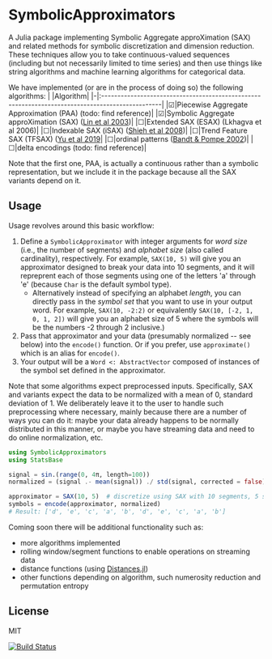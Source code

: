 # SymbolicApproximators
A Julia package implementing Symbolic Aggregate approXimation (SAX) and related methods for symbolic discretization and dimension reduction. These techniques allow you to take continuous-valued sequences (including but not necessarily limited to time series) and then use things like string algorithms and machine learning algorithms for categorical data.

We have implemented (or are in the process of doing so) the following algorithms:
| |Algorithm|
|-|:------------------------------------------------------------------------------------------------|
|☑|Piecewise Aggregate Approximation (PAA) (todo: find reference)|
|☑|Symbolic Aggregate approXimation (SAX) ([Lin et al 2003](https://www.cs.ucr.edu/~eamonn/SAX.pdf))|
|☐|Extended SAX (ESAX) (Lkhagva et al 2006)|
|☐|Indexable SAX (iSAX) ([Shieh et al 2008](https://www.cs.ucr.edu/~eamonn/iSAX.pdf))|
|☐|Trend Feature SAX (TFSAX) ([Yu et al 2019](https://arxiv.org/abs/1905.00421)|
|☐|ordinal patterns ([Bandt & Pompe 2002](https://pubmed.ncbi.nlm.nih.gov/12005759/))|
|☐|delta encodings (todo: find reference)|

Note that the first one, PAA, is actually a continuous rather than a symbolic representation, but we include it in the package because all the SAX variants depend on it.

## Usage
Usage revolves around this basic workflow:
1. Define a `SymbolicApproximator` with integer arguments for _word size_ (i.e., the number of segments) and _alphabet size_ (also called cardinality), respectively. For example, `SAX(10, 5)` will give you an approximator designed to break your data into 10 segments, and it will repreprent each of those segments using one of the letters 'a' through 'e' (because `Char` is the default symbol type).
    - Alternatively instead of specifying an alphabet _length_, you can directly pass in the _symbol set_ that you want to use in your output word. For example, `SAX(10, -2:2)` or equivalently `SAX(10, [-2, 1, 0, 1, 2])` will give you an alphabet size of 5 where the symbols will be the numbers -2 through 2 inclusive.)
2. Pass that approximator and your data (presumably normalized -- see below) into the `encode()` function. Or if you prefer, use `approximate()` which is an alias for `encode()`.
3. Your output will be a `Word <: AbstractVector` composed of instances of the symbol set defined in the approximator.

Note that some algorithms expect preprocessed inputs. Specifically, SAX and variants expect the data to be normalized with a mean of 0, standard deviation of 1. We deliberately leave it to the user to handle such preprocessing where necessary, mainly because there are a number of ways you can do it: maybe your data already happens to be normally distributed in this manner, or maybe you have streaming data and need to do online normalization, etc.

```julia
using SymbolicApproximators
using StatsBase

signal = sin.(range(0, 4π, length=100))
normalized = (signal .- mean(signal)) ./ std(signal, corrected = false)

approximator = SAX(10, 5)  # discretize using SAX with 10 segments, 5 symbols
symbols = encode(approximator, normalized)
# Result: ['d', 'e', 'c', 'a', 'b', 'd', 'e', 'c', 'a', 'b']
```

Coming soon there will be additional functionality such as:
- more algorithms implemented
- rolling window/segment functions to enable operations on streaming data
- distance functions (using [Distances.jl](https://github.com/JuliaStats/Distances.jl))
- other functions depending on algorithm, such numerosity reduction and permutation entropy

## License

MIT


[![Build Status](https://github.com/myersm0/SymbolicApproximators.jl/actions/workflows/CI.yml/badge.svg?branch=main)](https://github.com/myersm0/SymbolicApproximators.jl/actions/workflows/CI.yml?query=branch%3Amain)
